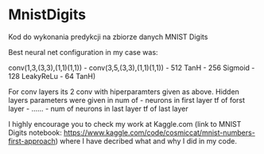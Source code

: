 # MnistDigits
Kod do wykonania predykcji na zbiorze danych MNIST Digits 

Best neural net configuration in my case was:

conv(1,3,(3,3),(1,1)(1,1)) - conv(3,5,(3,3),(1,1)(1,1)) - 512 TanH - 256 Sigmoid - 128 LeakyReLu - 64 TanH)

For conv layers its 2 conv with hiperparamters given as above. Hidden layers parameters were given in num of - neurons in first layer tf of forst layer - ...... - num of neurons in last layer tf of last layer

I highly encourage you to check my work at Kaggle.com (link to MNIST Digits notebook: https://www.kaggle.com/code/cosmiccat/mnist-numbers-first-approach) where I have decribed what and why I did in my code.
